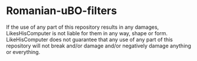 # Romanian-uBO-filters

If the use of any part of this repository results in any damages, LikesHisComputer is not liable for them in any way, shape or form. LikeHisComputer does not guarantee that any use of any part of this repository will not break and/or damage and/or negatively damage anything or everything.
